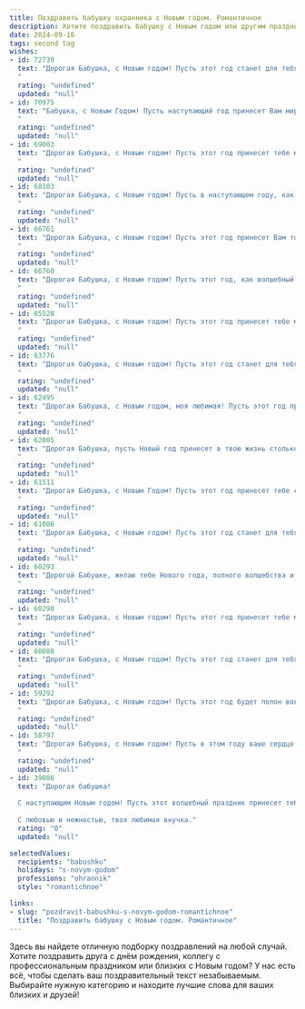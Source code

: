 ```yaml
---
title: Поздравить бабушку охранника с Новым годом. Романтичное
description: Хотите поздравить бабушку с Новым годом или другим праздником? Наш ИИ создаст незабываемое поздравление, а вы обязательно выделитесь среди других.  
date: 2024-09-16
tags: second tag
wishes:
- id: 72739
  text: "Дорогая Бабушка, с Новым годом! Пусть этот год станет для тебя временем волшебства и исполнения заветных желаний. Пусть твоя жизнь будет полна любви, тепла и душевного спокойствия, словно новогодняя ночь, украшенная праздничными огнями. Спасибо за твою верность и заботу. Оставайся всегда такой же сильной, мудрой и любящей. Счастья тебе, моя дорогая!
  "
  rating: "undefined"
  updated: "null"
- id: 70975
  text: "Бабушка, с Новым Годом! Пусть наступающий год принесет Вам мир, покой и любовь, а звезды  светят Вам так же ярко, как  Ваш  внутренний свет.  Пусть в Новом году случаются только чудеса, а каждый день  будет  наполнен  радостью и счастьем!
  "
  rating: "undefined"
  updated: "null"
- id: 69003
  text: "Дорогая Бабушка, с Новым годом! Пусть этот год принесет тебе мир, уют и любовь, как те самые теплые вечера, что мы проводили вместе, слушая твои истории. Спасибо за твою заботу и мудрость, за то, что ты всегда была и остаешься нашим надежным тылом и верным другом.
  "
  rating: "undefined"
  updated: "null"
- id: 68103
  text: "Дорогая Бабушка, с Новым годом! Пусть в наступающем году, как и в твоей жизни, царит мир, спокойствие и безопасность. Ты - наш самый верный защитник, настоящий оплот любви и добра. Спасибо, что всегда стоишь на страже нашего счастья! 🎉
  "
  rating: "undefined"
  updated: "null"
- id: 66761
  text: "Дорогая Бабушка, с Новым годом! Пусть этот год принесет Вам только светлые моменты и радостные события, как звездочки на новогодней елке.  Пусть каждый день будет полон любви, тепла и душевного спокойствия, как тихая зимняя ночь.  Будьте здоровы, Бабушка, и счастливы!
  "
  rating: "undefined"
  updated: "null"
- id: 66760
  text: "Дорогая Бабушка, с Новым годом! Пусть этот год, как волшебный снежный шар, искрится праздничным светом, согреет тебя любовью близких и подарит ощущение спокойствия и защищенности, как твой пост на работе. Счастья, здоровья и безмятежной радости!
  "
  rating: "undefined"
  updated: "null"
- id: 65528
  text: "Дорогая Бабушка, с Новым годом! Пусть этот год принесет тебе мир, спокойствие и радость, как страж твой пост охраняет, так и этот год защитит тебя от всех невзгод. Пусть твоя душа всегда будет светлой и молодой, как зимний снег искрится под луной.
  "
  rating: "undefined"
  updated: "null"
- id: 63776
  text: "Дорогая бабушка, с Новым годом! Пусть этот год станет для тебя годом волшебства и исполнения самых сокровенных желаний. Пусть твоя жизнь будет наполнена любовью, заботой и счастьем, как твоя служба была наполнена бдительностью и защитой. Ты - настоящий ангел-хранитель,  и мы всегда будем тебе благодарны за твою преданность и любовь!
  "
  rating: "undefined"
  updated: "null"
- id: 62495
  text: "Дорогая Бабушка, с Новым годом, моя любимая! Пусть этот год принесет тебе только радость и покой, пусть он наполнена теплом любви, добрыми улыбками и, конечно же, безопасностью, которую ты так умело обеспечиваешь нам всем. Ты - настоящий ангел-хранитель, и я так благодарен за твою заботу и мудрость.  Пусть этот год станет для тебя самым светлым и счастливым!
  "
  rating: "undefined"
  updated: "null"
- id: 62005
  text: "Дорогая Бабушка, пусть Новый год принесет в твою жизнь столько же тепла и света, сколько ты даришь нам своим присутствием. Пусть каждый день будет наполнен радостью, любовью и спокойствием. Пусть праздничное настроение будет с тобой всегда, как и наша безусловная любовь и признательность за всё, что ты для нас делаешь! С Новым годом, наша любимая!
  "
  rating: "undefined"
  updated: "null"
- id: 61511
  text: "Дорогая Бабушка, с Новым Годом! Пусть этот год принесет тебе столько же тепла и радости, сколько ты даришь нам своей любовью. Пускай Новый год будет полон волшебных мгновений и приятных неожиданностей, а твоя душа всегда будет спокойна и защищена, как под надежной охраной.
  "
  rating: "undefined"
  updated: "null"
- id: 61006
  text: "Дорогая Бабушка, с Новым годом! Пусть этот год станет для тебя волшебным, наполненным теплом, заботой близких и искрящимся счастьем, как новогодняя елка. Пусть твоя нежная душа всегда будет окружена любовью, а твой дом - уютом. С Новым годом, наша любимая!
  "
  rating: "undefined"
  updated: "null"
- id: 60293
  text: "Дорогой Бабушке, желаю тебе Нового года, полного волшебства и романтики! Пусть он принесет тебе мир, спокойствие и теплоту, словно в уютном домике, где ты всегда чувствуешь себя в безопасности. Пусть в твоём сердце расцветают самые яркие цветы, а каждая минута нового года станет прекрасной, как твой нежный, заботливый характер.
  "
  rating: "undefined"
  updated: "null"
- id: 60290
  text: "Дорогая Бабушка, с Новым годом! Пусть этот год принесет тебе мир, спокойствие и тепло, как от твоих любимых рук, которые всегда умели защищать и беречь. Пусть твоя добрая душа, подобно верному охраннику, всегда будет окружена любовью и заботой. С Новым годом, моя дорогая!
  "
  rating: "undefined"
  updated: "null"
- id: 60088
  text: "Дорогая Бабушка, с Новым годом! Пусть этот год станет для тебя волшебным и наполнится счастьем, как зимнее небо мерцающими звездами. Пусть твой хранительный взгляд, подобный бдительному охраннику, всегда видит только добро и любовь, а сердце согревается теплом и заботой.
  "
  rating: "undefined"
  updated: "null"
- id: 59292
  text: "Дорогая Бабушка, с Новым годом! Пусть этот год будет полон волшебства, как искрящиеся снежинки, и тепла, как яркие огоньки на елке. Желаю тебе крепкого здоровья, чтобы ты всегда чувствовала себя защищенной, как за надежной стеной, которую ты сама и создала своим трудом. Пусть каждый день будет наполнен радостью и любовью, как твоя служба охраняет покой и безопасность всех, кто тебе дорог.
  "
  rating: "undefined"
  updated: "null"
- id: 58797
  text: "Дорогая Бабушка, с Новым годом! Пусть в этом году ваше сердце согревает только любовь и забота, а ваш дом станет настоящей крепостью, которую охраняют не только стены, но и ваша любовь и тепло. Пусть наступающий год принесет вам мир, благополучие и только счастливые моменты!
  "
  rating: "undefined"
  updated: "null"
- id: 39086
  text: "Дорогая бабушка!
  
  С наступающим Новым годом! Пусть этот волшебный праздник принесет тебе море счастья, радости и уюта. Ты – наш надежный охранник, который всегда хранит тепло и заботу в нашем доме. Желаю, чтобы в новом году жизнь щедро наградила тебя крепким здоровьем, а в сердце понемногу расцветала весна любви и счастья. Пусть каждый миг будет наполнен светом и радостью, а мечты сбываются с такой же уверенностью, с какой ты охраняешь наш покой.
  
  С любовью и нежностью, твоя любимая внучка."
  rating: "0"
  updated: "null"

selectedValues:
  recipients: "babushku"
  holidays: "s-novym-godom"
  professions: "ohrannik"
  style: "romantichnoe"

links:
- slug: "pozdravit-babushku-s-novym-godom-romantichnoe"
  title: "Поздравить бабушку с Новым годом. Романтичное"
---
```


Здесь вы найдете отличную подборку поздравлений на любой случай. 
Хотите поздравить друга с днём рождения, коллегу с профессиональным праздником или близких с Новым годом? У нас есть всё, чтобы сделать ваш поздравительный текст незабываемым. Выбирайте нужную категорию и находите лучшие слова для ваших близких и друзей!
